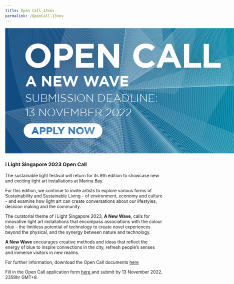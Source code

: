 ```yaml
---
title: Open Call-13nov
permalink: /OpenCall-13nov
---
```


<div style="width:800px"><img src="/images/iLSGOpenCall.jpg" alt="i Light Singapore Open Call" /></div>

### **i Light Singapore 2023 Open Call**

The sustainable light festival will return for its 9th edition to showcase new and exciting light art installations at Marina Bay.

For this edition, we continue to invite artists to explore various forms of Sustainability and Sustainable Living - of environment, economy and culture - and examine how light art can create conversations about our lifestyles, decision making and the community.

The curatorial theme of i Light Singapore 2023, **A New Wave**, calls for innovative light art installations that encompass associations with the colour blue – the limitless potential of technology to create novel experiences beyond the physical, and the synergy between nature and technology. 

**A New Wave** encourages creative methods and ideas that reflect the energy of blue to inspire connections in the city, refresh people’s senses and immerse visitors in new realms. 

For further information, download the Open Call documents <a href="https://www.ilightsingapore.gov.sg/-/media/iLSG2023Image/i-Light-Singapore-2023---Open-Call.pdf" target="_blank"> here </a> 

Fill in the Open Call application form <a href="https://forms.gle/XKDSqi3wo1KNoKGq9" target="_blank"> here </a> and submit by 13 November 2022, 2359hr GMT+8.
